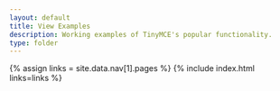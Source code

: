 ```yaml
---
layout: default
title: View Examples
description: Working examples of TinyMCE's popular functionality.
type: folder
---
```


{% assign links = site.data.nav[1].pages %}
{% include index.html links=links %}
